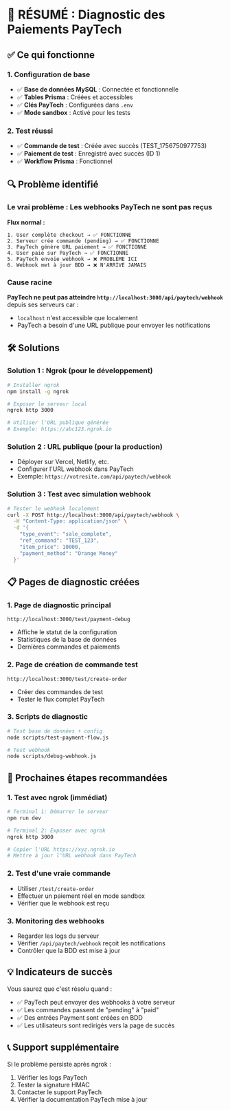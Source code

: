 # 🎯 RÉSUMÉ : Diagnostic des Paiements PayTech

## ✅ **Ce qui fonctionne**

### 1. Configuration de base

- ✅ **Base de données MySQL** : Connectée et fonctionnelle
- ✅ **Tables Prisma** : Créées et accessibles
- ✅ **Clés PayTech** : Configurées dans `.env`
- ✅ **Mode sandbox** : Activé pour les tests

### 2. Test réussi

- ✅ **Commande de test** : Créée avec succès (TEST_1756750977753)
- ✅ **Paiement de test** : Enregistré avec succès (ID 1)
- ✅ **Workflow Prisma** : Fonctionnel

## 🔍 **Problème identifié**

### Le **vrai problème** : Les webhooks PayTech ne sont pas reçus

**Flux normal :**

```
1. User complète checkout → ✅ FONCTIONNE
2. Serveur crée commande (pending) → ✅ FONCTIONNE
3. PayTech génère URL paiement → ✅ FONCTIONNE
4. User paie sur PayTech → ✅ FONCTIONNE
5. PayTech envoie webhook → ❌ PROBLÈME ICI
6. Webhook met à jour BDD → ❌ N'ARRIVE JAMAIS
```

### Cause racine

**PayTech ne peut pas atteindre `http://localhost:3000/api/paytech/webhook`** depuis ses serveurs car :

- `localhost` n'est accessible que localement
- PayTech a besoin d'une URL publique pour envoyer les notifications

## 🛠️ **Solutions**

### Solution 1 : Ngrok (pour le développement)

```bash
# Installer ngrok
npm install -g ngrok

# Exposer le serveur local
ngrok http 3000

# Utiliser l'URL publique générée
# Exemple: https://abc123.ngrok.io
```

### Solution 2 : URL publique (pour la production)

- Déployer sur Vercel, Netlify, etc.
- Configurer l'URL webhook dans PayTech
- Exemple: `https://votresite.com/api/paytech/webhook`

### Solution 3 : Test avec simulation webhook

```bash
# Tester le webhook localement
curl -X POST http://localhost:3000/api/paytech/webhook \
  -H "Content-Type: application/json" \
  -d '{
    "type_event": "sale_complete",
    "ref_command": "TEST_123",
    "item_price": 10000,
    "payment_method": "Orange Money"
  }'
```

## 📋 **Pages de diagnostic créées**

### 1. Page de diagnostic principal

```
http://localhost:3000/test/payment-debug
```

- Affiche le statut de la configuration
- Statistiques de la base de données
- Dernières commandes et paiements

### 2. Page de création de commande test

```
http://localhost:3000/test/create-order
```

- Créer des commandes de test
- Tester le flux complet PayTech

### 3. Scripts de diagnostic

```bash
# Test base de données + config
node scripts/test-payment-flow.js

# Test webhook
node scripts/debug-webhook.js
```

## 🎯 **Prochaines étapes recommandées**

### 1. **Test avec ngrok (immédiat)**

```bash
# Terminal 1: Démarrer le serveur
npm run dev

# Terminal 2: Exposer avec ngrok
ngrok http 3000

# Copier l'URL https://xyz.ngrok.io
# Mettre à jour l'URL webhook dans PayTech
```

### 2. **Test d'une vraie commande**

- Utiliser `/test/create-order`
- Effectuer un paiement réel en mode sandbox
- Vérifier que le webhook est reçu

### 3. **Monitoring des webhooks**

- Regarder les logs du serveur
- Vérifier `/api/paytech/webhook` reçoit les notifications
- Contrôler que la BDD est mise à jour

## 💡 **Indicateurs de succès**

Vous saurez que c'est résolu quand :

- ✅ PayTech peut envoyer des webhooks à votre serveur
- ✅ Les commandes passent de "pending" à "paid"
- ✅ Des entrées Payment sont créées en BDD
- ✅ Les utilisateurs sont redirigés vers la page de succès

## 📞 **Support supplémentaire**

Si le problème persiste après ngrok :

1. Vérifier les logs PayTech
2. Tester la signature HMAC
3. Contacter le support PayTech
4. Vérifier la documentation PayTech mise à jour
